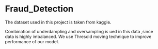 # Fraud_Detection
The dataset used in this project is taken from kaggle.

 Combination of underdampling and oversampling is ued in this data ,since data is highly imbalanced.
 We use Thresold moving technique to improve performance of our model.
